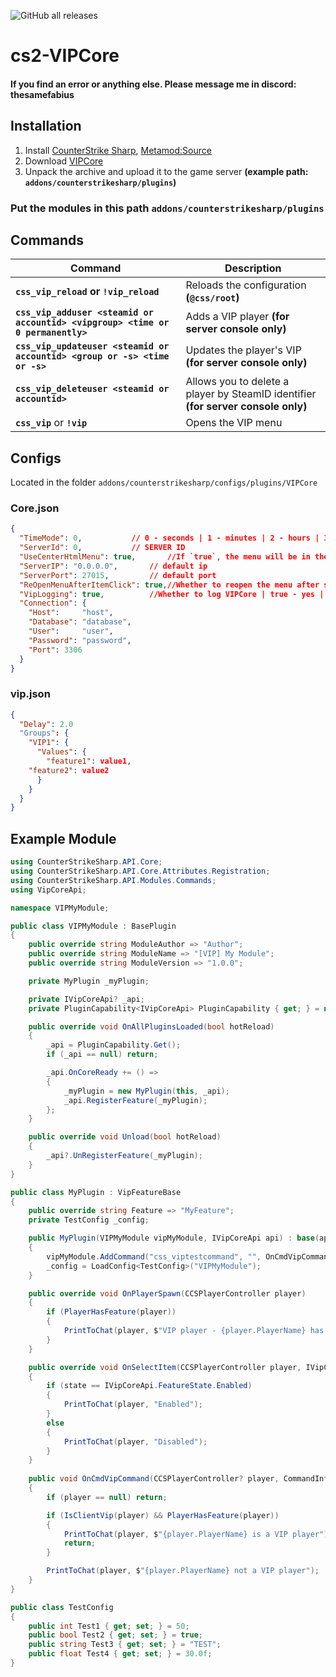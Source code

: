 ![GitHub all releases](https://img.shields.io/github/downloads/partiusfabaa/cs2-VIPCore/total?style=social)

# cs2-VIPCore

#### If you find an error or anything else. Please message me in discord: thesamefabius

## Installation
1. Install [CounterStrike Sharp](https://github.com/roflmuffin/CounterStrikeSharp), [Metamod:Source](https://www.sourcemm.net/downloads.php/?branch=master)
3. Download [VIPCore](https://github.com/partiusfabaa/cs2-VIPCore/releases)
4. Unpack the archive and upload it to the game server **(example path: `addons/counterstrikesharp/plugins`)**

### Put the modules in this path `addons/counterstrikesharp/plugins`

## Commands 

| **Command**                             | **Description**                                               |
|-------------------------------------|-----------------------------------------------------------|
| **`css_vip_reload` or `!vip_reload`**    | Reloads the configuration **(`@css/root`)** |
| **`css_vip_adduser <steamid or accountid> <vipgroup> <time or 0 permanently>`** | Adds a VIP player **(for server console only)** |
| **`css_vip_updateuser <steamid or accountid> <group or -s> <time or -s>`** | Updates the player's VIP **(for server console only)** |
| **`css_vip_deleteuser <steamid or accountid>`** | Allows you to delete a player by SteamID identifier **(for server console only)** |
| **`css_vip`** or **`!vip`** | Opens the VIP menu |

## Configs
Located in the folder `addons/counterstrikesharp/configs/plugins/VIPCore`

### Core.json
```json
{
  "TimeMode": 0,		   // 0 - seconds | 1 - minutes | 2 - hours | 3 - days)
  "ServerId": 0,		   // SERVER ID
  "UseCenterHtmlMenu": true,	   //If `true`, the menu will be in the center, if `false`, it will be in the chat. Note that if you have another plugin that uses `CenterHtml`, server crashes may occur
  "ServerIP": "0.0.0.0", 	   // default ip
  "ServerPort": 27015, 		   // default port
  "ReOpenMenuAfterItemClick": true,//Whether to reopen the menu after selecting an item | true - yes | false - no
  "VipLogging": true,	   	   //Whether to log VIPCore | true - yes | false - no
  "Connection": {
	"Host": 	"host",
	"Database": "database",
	"User": 	"user",
	"Password": "password",
	"Port": 3306
  }
}
```
### vip.json
```json
{
  "Delay": 2.0
  "Groups": {
    "VIP1": {
      "Values": {
        "feature1": value1,
	"feature2": value2
      }
    }
  }
}
```

## Example Module
```csharp
using CounterStrikeSharp.API.Core;
using CounterStrikeSharp.API.Core.Attributes.Registration;
using CounterStrikeSharp.API.Modules.Commands;
using VipCoreApi;

namespace VIPMyModule;

public class VIPMyModule : BasePlugin
{
    public override string ModuleAuthor => "Author";
    public override string ModuleName => "[VIP] My Module";
    public override string ModuleVersion => "1.0.0";

    private MyPlugin _myPlugin;

    private IVipCoreApi? _api;
    private PluginCapability<IVipCoreApi> PluginCapability { get; } = new("vipcore:core");

    public override void OnAllPluginsLoaded(bool hotReload)
    {
        _api = PluginCapability.Get();
        if (_api == null) return;

        _api.OnCoreReady += () =>
        {
            _myPlugin = new MyPlugin(this, _api);
            _api.RegisterFeature(_myPlugin);
        };
    }

    public override void Unload(bool hotReload)
    {
        _api?.UnRegisterFeature(_myPlugin);
    }
}

public class MyPlugin : VipFeatureBase
{
    public override string Feature => "MyFeature";
    private TestConfig _config;

    public MyPlugin(VIPMyModule vipMyModule, IVipCoreApi api) : base(api)
    {
        vipMyModule.AddCommand("css_viptestcommand", "", OnCmdVipCommand);
        _config = LoadConfig<TestConfig>("VIPMyModule");
    }

    public override void OnPlayerSpawn(CCSPlayerController player)
    {
        if (PlayerHasFeature(player))
        {
            PrintToChat(player, $"VIP player - {player.PlayerName} has spawned");
        }
    }

    public override void OnSelectItem(CCSPlayerController player, IVipCoreApi.FeatureState state)
    {
        if (state == IVipCoreApi.FeatureState.Enabled)
        {
            PrintToChat(player, "Enabled");
        }
        else
        {
            PrintToChat(player, "Disabled");
        }
    }
    
    public void OnCmdVipCommand(CCSPlayerController? player, CommandInfo info)
    {
        if (player == null) return;

        if (IsClientVip(player) && PlayerHasFeature(player))
        {
            PrintToChat(player, $"{player.PlayerName} is a VIP player");
            return;
        }

        PrintToChat(player, $"{player.PlayerName} not a VIP player");
    }
}

public class TestConfig
{
    public int Test1 { get; set; } = 50;
    public bool Test2 { get; set; } = true;
    public string Test3 { get; set; } = "TEST";
    public float Test4 { get; set; } = 30.0f;
}
```
